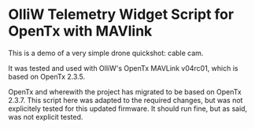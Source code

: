 OlliW Telemetry Widget Script for OpenTx with MAVlink
===========

This is a demo of a very simple drone quickshot: cable cam.

It was tested and used with OlliW's OpenTx MAVLink v04rc01, which is based on OpenTx 2.3.5. 

OpenTx and wherewith the project has migrated to be based on OpenTx 2.3.7. This script here was adapted to the required changes, but was not explicitely tested for this updated firmware. It should run fine, but as said, was not explicit tested.


